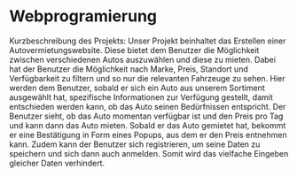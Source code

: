 # Webprogramierung
Kurzbeschreibung des Projekts:
Unser Projekt beinhaltet das Erstellen einer Autovermietungswebsite. Diese bietet dem Benutzer die Möglichkeit zwischen verschiedenen Autos auszuwählen und diese zu mieten. Dabei hat der Benutzer die Möglichkeit nach Marke, Preis, Standort und Verfügbarkeit zu filtern und so nur die relevanten Fahrzeuge zu sehen. Hier werden dem Benutzer, sobald er sich ein Auto aus unserem Sortiment ausgewählt hat, spezifische Informationen zur Verfügung gestellt, damit entschieden werden kann, ob das Auto seinen Bedürfnissen entspricht. Der Benutzer sieht, ob das Auto momentan verfügbar ist und den Preis pro Tag und kann dann das Auto mieten. Sobald er das Auto gemietet hat, bekommt er eine Bestätigung in Form eines Popups, aus dem er den Preis entnehmen kann. Zudem kann der Benutzer sich registrieren, um seine Daten zu speichern und sich dann auch anmelden. Somit wird das vielfache Eingeben gleicher Daten verhindert.